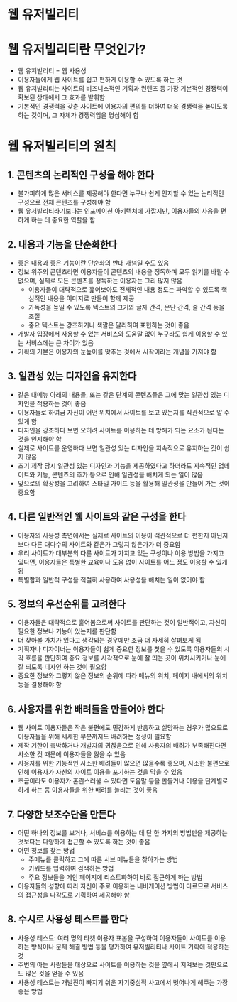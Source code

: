 # 웹 유저빌리티

# 웹 유저빌리티란 무엇인가?

- 웹 유저빌리티 = 웹 사용성
- 이용자들에게 웹 사이트를 쉽고 편하게 이용할 수 있도록 하는 것
- 웹 유저빌리티는 사이트의 비즈니스적인 기획과 컨텐츠 등 가장 기본적인 경쟁력이 확보된 상태에서 그 효과를 발휘함
- 기본적인 경쟁력을 갖춘 사이트에 이용자의 편의를 더하여 더욱 경쟁력을 높이도록 하는 것이며, 그 자체가 경쟁력임을 명심해야 함

# 웹 유저빌리티의 원칙

## 1. 콘텐츠의 논리적인 구성을 해야 한다

- 불가피하게 많은 서비스를 제공해야 한다면 누구나 쉽게 인지할 수 있는 논리적인 구성으로 전체 콘텐츠를 구성해야 함
- 웹 유저빌리티라기보다는 인포메이션 아키텍처에 가깝지만, 이용자들의 사용을 편하게 하는 데 중요한 역할을 함

## 2. 내용과 기능을 단순화한다

- 좋은 내용과 좋은 기능이란 단순화의 반대 개념일 수도 있음
- 정보 위주의 콘텐츠라면 이용자들이 콘텐츠의 내용을 정독하며 모두 읽기를 바랄 수 없으며, 실제로 모든 콘텐츠를 정독하는 이용자는 그리 많지 않음
    - 이용자들이 대략적으로 훑어보아도 전체적인 내용 정도는 파악할 수 있도록 핵심적인 내용을 이미지로 만들어 함께 제공
    - 가독성을 높일 수 있도록 텍스트의 크기와 글자 간격, 문단 간격, 줄 간격 등을 조절
    - 중요 텍스트는 강조하거나 색깔은 달리하여 표현하는 것이 좋음
- 개발자 입장에서 사용할 수 있는 서비스와 도움말 없이 누구라도 쉽게 이용할 수 있는 서비스에는 큰 차이가 있음
- 기획의 기본은 이용자의 눈높이를 맞추는 것에서 시작이라는 개념을 가져야 함

## 3. 일관성 있는 디자인을 유지한다

- 같은 대메뉴 아래의 내용들, 또는 같은 단계의 콘텐츠들은 그에 맞는 일관성 있는 디자인을 적용하는 것이 좋음
- 이용자들로 하여금 자신이 어떤 위치에서 사이트를 보고 있는지를 직관적으로 알 수 있게 함
- 디자인을 강조하다 보면 오히려 사이트를 이용하는 데 방해가 되는 요소가 된다는 것을 인지해야 함
- 실제로 사이트를 운영하다 보면 일관성 있는 디자인을 지속적으로 유지하는 것이 쉽지 않음
- 초기 제작 당시 일관성 있는 디자인과 기능을 제공하였다고 하더라도 지속적인 업데이트와 기능, 콘텐츠의 추가 등으로 인해 일관성을 해치게 되는 일이 많음
- 앞으로의 확장성을 고려하여 스타일 가이드 등을 활용해 일관성을 만들어 가는 것이 중요함

## 4. 다른 일반적인 웹 사이트와 같은 구성을 한다

- 이용자의 사용성 측면에서는 실제로 사이트의 이용이 객관적으로 더 편한지 아닌지보다 다른 대다수의 사이트와 같은가 그렇지 않은가가 더 중요함
- 우리 사이트가 대부분의 다른 사이트가 가지고 있는 구성이나 이용 방법을 가지고 있다면, 이용자들은 특별한 교육이나 도움 없이 사이트를 어느 정도 이용할 수 있게 됨
- 특별함과 일반적 구성을 적절히 사용하여 사용성을 해치는 일이 없어야 함

## 5. 정보의 우선순위를 고려한다

- 이용자들은 대략적으로 훑어봄으로써 사이트를 판단하는 것이 일반적이고, 자신이 필요한 정보나 기능이 있는지를 판단함
- 더 찾아볼 가치가 있다고 생각되는 경우에만 조금 더 자세히 살펴보게 됨
- 기획자나 디자이너는 이용자들이 쉽게 중요한 정보를 찾을 수 있도록 이용자들의 시각 흐름을 판단하여 중요 정보를 시각적으로 눈에 잘 띄는 곳이 위치시키거나 눈에 잘 띄도록 디자인 하는 것이 필요함
- 중요한 정보와 그렇지 않은 정보의 순위에 따라 메뉴의 위치, 페이지 내에서의 위치 등을 결정해야 함

## 6. 사용자를 위한 배려들을 만들어야 한다

- 웹 사이트 이용자들은 작은 불편에도 민감하게 반응하고 실망하는 경우가 많으므로 이용자들을 위해 세세한 부분까지도 배려하는 정성이 필요함
- 제작 기한이 촉박하거나 개발자의 귀찮음으로 인해 사용자의 배려가 부족해진다면 사소한 것 때문에 이용자들을 잃을 수 있음
- 사용자를 위한 기능적인 사소한 배려들이 많으면 많을수록 좋으며, 사소한 불편으로 인해 이용자가 자신의 사이트 이용을 포기하는 것을 막을 수 있음
- 조금이라도 이용자가 혼란스러울 수 있다면 도움말 등을 만들거나 이용을 단계별로 하게 하는 등 이용자들을 위한 배려를 늘리는 것이 좋음

## 7. 다양한 보조수단을 만든다

- 어떤 하나의 정보를 보거나, 서비스를 이용하는 데 단 한 가지의 방법만을 제공하는 것보다는 다양하게 접근할 수 있도록 하는 것이 좋음
- 어떤 정보를 찾는 방법
    - 주메뉴를 클릭하고 그에 따른 서브 메뉴들을 찾아가는 방법
    - 키워드를 입력하여 검색하는 방법
    - 주요 정보들을 메인 페이지에 리스트화하여 바로 접근하게 하는 방법
- 이용자들의 성향에 따라 자신이 주로 이용하는 내비게이션 방법이 다르므로 서비스의 접근성을 다각도로 기획하여 제공해야 함

## 8. 수시로 사용성 테스트를 한다

- 사용성 테스트: 여러 명의 타겟 이용자 표본을 구성하여 이용자들이 사이트를 이용하는 방식이나 문제 해결 방법 등을 평가하여 유저빌리티나 사이트 기획에 적용하는 것
- 주변의 아는 사람들을 대상으로 사이트를 이용하는 것을 옆에서 지켜보는 것만으로도 많은 것을 얻을 수 있음
- 사용성 테스트는 개발진이 빠지기 쉬운 자기중심적 사고에서 벗어나게 해주는 가장 좋은 방법